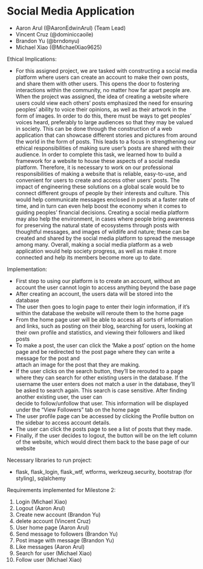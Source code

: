 # Social Media Application
- Aaron Arul (@AaronEdwinArul) (Team Lead)
- Vincent Cruz (@dominiccaoile)
- Brandon Yu (@brndonyu)
- Michael Xiao (@MichaelXiao9625)

Ethical Implications:
- For this assigned project, we are tasked with constructing a social media platform where users can create an account to make their own posts, and share them with other users. This opens the door to fostering interactions within the community, no matter how far apart people are. 
When the project was assigned, the idea of creating a website where users could view each others’ posts emphasized the need for ensuring peoples’ ability to voice their opinions, as well as their artwork in the form of images. In order to do this, there must be ways to get peoples’ voices heard, preferably to large audiences so that they may be valued in society. This can be done through the construction of a web application that can showcase different stories and pictures from around the world in the form of posts. This leads to a focus in strengthening our ethical responsibilities of making sure user’s posts are shared with their audience. In order to complete this task, we learned how to build a framework for a website to house these aspects of a social media platform. Therefore, it is necessary to work on our professional responsibilities of making a website that is reliable, easy-to-use, and convenient for users to create and access other users’ posts. The impact of engineering these solutions on a global scale would be to connect different groups of people by their interests and culture. This would help communicate messages enclosed in posts at a faster rate of time, and in turn can even help boost the economy when it comes to guiding peoples’ financial decisions. Creating a social media platform may also help the environment, in cases where people bring awareness for preserving the natural state of ecosystems through posts with thoughtful messages, and images of wildlife and nature; these can be created and shared by the social media platform to spread the message among many. Overall, making a social media platform as a web application would help society progress, as well as make it more connected and help its members become more up to date.

Implementation:
- First step to using our platform is to create an account, without an account the user cannot login to access anything beyond the base page
- After creating an account, the users data will be stored into the database
- The user then goes to login page to enter their login information, if it’s within the database the website will reroute them to the home page
- From the home page user will be able to access all sorts of information and links, such as posting on their blog, searching for users, looking at their own profile     and statistics, and viewing their followers and liked posts
- To make a post, the user can click the ‘Make a post’ option on the home page and be redirected to the post page where they can write a message for the post and      
  attach an image for the post that they are making.
- If the user clicks on the search button, they’ll be rerouted to a page where they can search for other existing users in the database. If the username the user 
  enters does not match a user in the database, they’ll be asked to search again. This search is case sensitive. After finding another existing user, the user can   
  decide to follow/unfollow that user. This information will be displayed under the “View Followers” tab on the home page
- The user profile page can be accessed by clicking the Profile button on the sidebar to access account details.
- The user can click the posts page to see a list of posts that they made.
- Finally, if the user decides to logout, the button will be on the left column of the website, which would direct them back to the base page of our website


Necessary libraries to run project:
- flask, flask_login, flask_wtf, wtforms, werkzeug.security, bootstrap (for styling), sqlalchemy


Requirements implemented for Milestone 2:
1. Login (Michael Xiao)
2. Logout (Aaron Arul)
3. Create new account (Brandon Yu)
4. delete account (Vincent Cruz)
5. User home page (Aaron Arul)
6. Send message to followers (Brandon Yu)
7. Post image with message (Brandon Yu)
8. Like messages (Aaron Arul)
9. Search for user (Michael Xiao)
10. Follow user (Michael Xiao)

